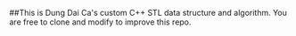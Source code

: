 ##This is Dung Dai Ca's custom C++ STL data structure and algorithm. You are free to clone and modify to improve this repo.
